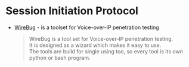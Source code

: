 # Session Initiation Protocol

- [WireBug](https://github.com/SySS-Research/WireBug) -  is a toolset for Voice-over-IP penetration testing
  > WireBug is a tool set for Voice-over-IP penetration testing. <br>
  > It is designed as a wizard which makes it easy to use. <br>
  > The tools are build for single using too, so every tool is its own python or bash program. <br>


